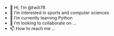 - 👋 Hi, I’m @twili78
- 👀 I’m interested in sports and computer sciences
- 🌱 I’m currently learning Python
- 💞️ I’m looking to collaborate on ...
- 📫 How to reach me ...

<!---
twili78/twili78 is a ✨ special ✨ repository because its `README.md` (this file) appears on your GitHub profile.
You can click the Preview link to take a look at your changes.
--->
